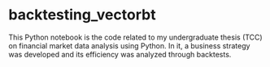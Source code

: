 # backtesting_vectorbt

This Python notebook is the code related to my undergraduate thesis (TCC) on financial market data analysis using Python. 
In it, a business strategy was developed and its efficiency was analyzed through backtests.
